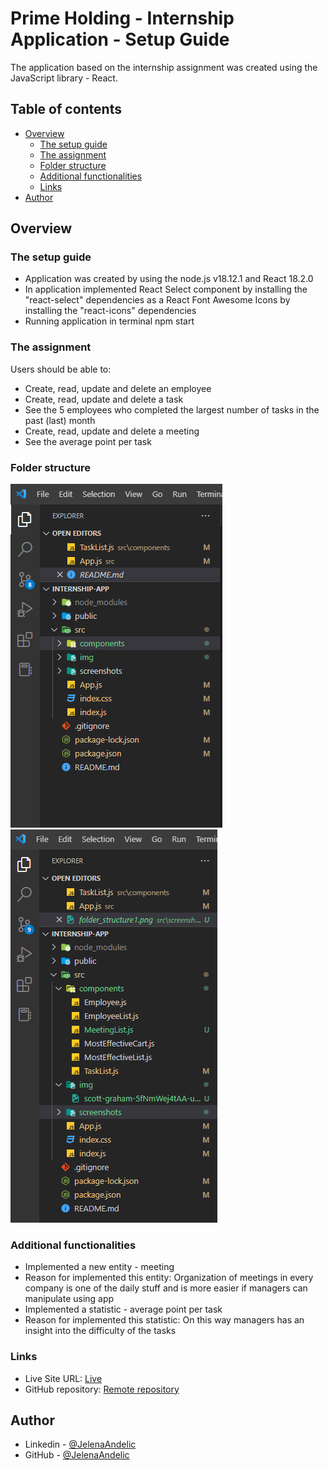 # Prime Holding - Internship Application - Setup Guide

The application based on the internship assignment was created using the JavaScript library - React.

## Table of contents

- [Overview](#overview)
  - [The setup guide](#the-setup-guide)
  - [The assignment](#the-assignment)
  - [Folder structure](#folder-structure)
  - [Additional functionalities](#additional-functionalities)
  - [Links](#links)
- [Author](#author)

## Overview

### The setup guide

- Application was created by using the node.js v18.12.1 and React 18.2.0
- In application implemented React Select component by installing the "react-select" dependencies as a React Font Awesome Icons by installing the "react-icons" dependencies
- Running application in terminal npm start

### The assignment

Users should be able to:

- Create, read, update and delete an employee
- Create, read, update and delete a task
- See the 5 employees who completed the largest number of tasks in the past (last) month
- Create, read, update and delete a meeting
- See the average point per task

### Folder structure

![Folder structure](./src/screenshots/folder_structure1.png)
![Folder structure](./src/screenshots/folder_structure2.png)

### Additional functionalities

- Implemented a new entity - meeting
- Reason for implemented this entity: Organization of meetings in every company is one of the daily stuff and is more easier if managers can manipulate using app
- Implemented a statistic - average point per task
- Reason for implemented this statistic: On this way managers has an insight into the difficulty of the tasks

### Links

- Live Site URL: [Live](https://internship-app-react.netlify.app/)
- GitHub repository: [Remote repository](https://github.com/JelenaAndelic/prime-holding-internship-app)

## Author

- Linkedin - [@JelenaAndelic](https://www.linkedin.com/in/jelena-andelic-b94446220/)
- GitHub - [@JelenaAndelic](https://github.com/JelenaAndelic)
